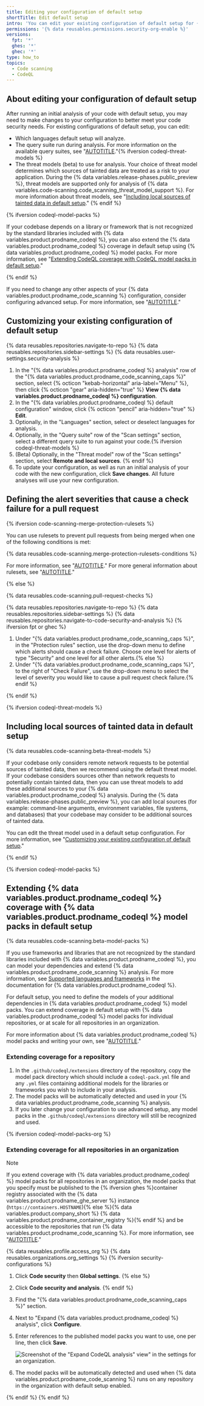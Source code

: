 ```yaml
---
title: Editing your configuration of default setup
shortTitle: Edit default setup
intro: 'You can edit your existing configuration of default setup for {% data variables.product.prodname_code_scanning %} to better meet your code security needs.'
permissions: '{% data reusables.permissions.security-org-enable %}'
versions:
  fpt: '*'
  ghes: '*'
  ghec: '*'
type: how_to
topics:
  - Code scanning
  - CodeQL
---
```


## About editing your configuration of default setup

After running an initial analysis of your code with default setup, you may need to make changes to your configuration to better meet your code security needs. For existing configurations of default setup, you can edit:
* Which languages default setup will analyze.
* The query suite run during analysis. For more information on the available query suites, see "[AUTOTITLE](/code-security/code-scanning/managing-your-code-scanning-configuration/codeql-query-suites)."{% ifversion codeql-threat-models %}
* The threat models (beta) to use for analysis. Your choice of threat model determines which sources of tainted data are treated as a risk to your application. During the {% data variables.release-phases.public_preview %}, threat models are supported only for analysis of {% data variables.code-scanning.code_scanning_threat_model_support %}. For more information about threat models, see "[Including local sources of tainted data in default setup](#including-local-sources-of-tainted-data-in-default-setup)."
{% endif %}

{% ifversion codeql-model-packs %}

If your codebase depends on a library or framework that is not recognized by the standard libraries included with {% data variables.product.prodname_codeql %}, you can also extend the {% data variables.product.prodname_codeql %} coverage in default setup using {% data variables.product.prodname_codeql %} model packs. For more information, see "[Extending CodeQL coverage with CodeQL model packs in default setup](#extending-codeql-coverage-with-codeql-model-packs-in-default-setup)."

{% endif %}

If you need to change any other aspects of your {% data variables.product.prodname_code_scanning %} configuration, consider configuring advanced setup. For more information, see "[AUTOTITLE](/code-security/code-scanning/creating-an-advanced-setup-for-code-scanning/configuring-advanced-setup-for-code-scanning)."

## Customizing your existing configuration of default setup

{% data reusables.repositories.navigate-to-repo %}
{% data reusables.repositories.sidebar-settings %}
{% data reusables.user-settings.security-analysis %}
1. In the "{% data variables.product.prodname_codeql %} analysis" row of the "{% data variables.product.prodname_code_scanning_caps %}" section, select {% octicon "kebab-horizontal" aria-label="Menu" %}, then click {% octicon "gear" aria-hidden="true" %} **View {% data variables.product.prodname_codeql %} configuration**.
1. In the "{% data variables.product.prodname_codeql %} default configuration" window, click {% octicon "pencil" aria-hidden="true" %} **Edit**.
1. Optionally, in the "Languages" section, select or deselect languages for analysis.
1. Optionally, in the "Query suite" row of the "Scan settings" section, select a different query suite to run against your code.{% ifversion codeql-threat-models %}
1. (Beta) Optionally, in the "Threat model" row of the "Scan settings" section, select **Remote and local sources**.
{% endif %}
1. To update your configuration, as well as run an initial analysis of your code with the new configuration, click **Save changes**. All future analyses will use your new configuration.

## Defining the alert severities that cause a check failure for a pull request

{% ifversion code-scanning-merge-protection-rulesets %}

You can use rulesets to prevent pull requests from being merged when one of the following conditions is met:

{% data reusables.code-scanning.merge-protection-rulesets-conditions %}

For more information, see "[AUTOTITLE](/code-security/code-scanning/managing-your-code-scanning-configuration/set-code-scanning-merge-protection)." For more general information about rulesets, see "[AUTOTITLE](/repositories/configuring-branches-and-merges-in-your-repository/managing-rulesets/about-rulesets)."

{% else %}

{% data reusables.code-scanning.pull-request-checks %}

{% data reusables.repositories.navigate-to-repo %}
{% data reusables.repositories.sidebar-settings %}
{% data reusables.repositories.navigate-to-code-security-and-analysis %} {% ifversion fpt or ghec %}
1. Under "{% data variables.product.prodname_code_scanning_caps %}", in the "Protection rules" section, use the drop-down menu to define which alerts should cause a check failure. Choose one level for alerts of type "Security" and one level for all other alerts.{% else %}
1. Under "{% data variables.product.prodname_code_scanning_caps %}", to the right of "Check Failure", use the drop-down menu to select the level of severity you would like to cause a pull request check failure.{% endif %}

{% endif %}

{% ifversion codeql-threat-models %}

## Including local sources of tainted data in default setup

{% data reusables.code-scanning.beta-threat-models %}

If your codebase only considers remote network requests to be potential sources of tainted data, then we recommend using the default threat model. If your codebase considers sources other than network requests to potentially contain tainted data, then you can use threat models to add these additional sources to your {% data variables.product.prodname_codeql %} analysis. During the {% data variables.release-phases.public_preview %}, you can add local sources (for example: command-line arguments, environment variables, file systems, and databases) that your codebase may consider to be additional sources of tainted data.

You can edit the threat model used in a default setup configuration. For more information, see "[Customizing your existing configuration of default setup](#customizing-your-existing-configuration-of-default-setup)."

{% endif %}

{% ifversion codeql-model-packs %}

## Extending {% data variables.product.prodname_codeql %} coverage with {% data variables.product.prodname_codeql %} model packs in default setup

{% data reusables.code-scanning.beta-model-packs %}

If you use frameworks and libraries that are not recognized by the standard libraries included with {% data variables.product.prodname_codeql %}, you can model your dependencies and extend {% data variables.product.prodname_code_scanning %} analysis. For more information, see [Supported languages and frameworks](https://codeql.github.com/docs/codeql-overview/supported-languages-and-frameworks/) in the documentation for {% data variables.product.prodname_codeql %}.

For default setup, you need to define the models of your additional dependencies in {% data variables.product.prodname_codeql %} model packs. You can extend coverage in default setup with {% data variables.product.prodname_codeql %} model packs for individual repositories, or at scale for all repositories in an organization.

For more information about {% data variables.product.prodname_codeql %} model packs and writing your own, see "[AUTOTITLE](/code-security/codeql-for-vs-code/using-the-advanced-functionality-of-the-codeql-for-vs-code-extension/using-the-codeql-model-editor)."

### Extending coverage for a repository

1. In the `.github/codeql/extensions` directory of the repository, copy the model pack directory which should include a `codeql-pack.yml` file and any `.yml` files containing additional models for the libraries or frameworks you wish to include in your analysis.
1. The model packs will be automatically detected and used in your {% data variables.product.prodname_code_scanning %} analysis.
1. If you later change your configuration to use advanced setup, any model packs in the `.github/codeql/extensions` directory will still be recognized and used.

{% ifversion codeql-model-packs-org %}

### Extending coverage for all repositories in an organization

>[!NOTE]
> If you extend coverage with {% data variables.product.prodname_codeql %} model packs for all repositories in an organization, the model packs that you specify must be published to the {% ifversion ghes %}container registry associated with the {% data variables.product.prodname_ghe_server %} instance (`https://containers.HOSTNAME`){% else %}{% data variables.product.company_short %} {% data variables.product.prodname_container_registry %}{% endif %} and be accessible to the repositories that run {% data variables.product.prodname_code_scanning %}. For more information, see "[AUTOTITLE](/packages/working-with-a-github-packages-registry/working-with-the-container-registry)."

{% data reusables.profile.access_org %}
{% data reusables.organizations.org_settings %}
{% ifversion security-configurations %}
1. Click **Code security** then **Global settings**.
{% else %}
1. Click **Code security and analysis**.
{% endif %}
1. Find the "{% data variables.product.prodname_code_scanning_caps %}" section.
1. Next to "Expand {% data variables.product.prodname_codeql %} analysis", click **Configure**.
1. Enter references to the published model packs you want to use, one per line, then click **Save**.

    ![Screenshot of the "Expand CodeQL analysis" view" in the settings for an organization.](/assets/images/help/security/enable-codeql-org-model-packs.png)

1. The model packs will be automatically detected and used when {% data variables.product.prodname_code_scanning %} runs on any repository in the organization with default setup enabled.

{% endif %}
{% endif %}
